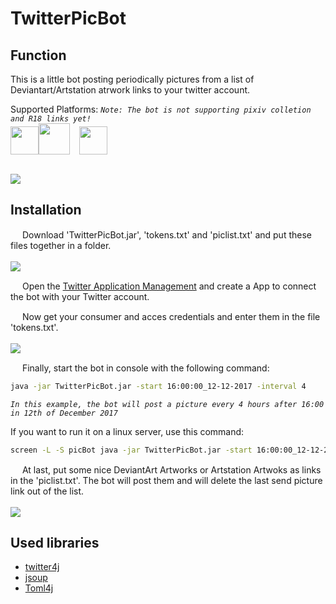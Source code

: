 # TwitterPicBot

## Function

This is a little bot posting periodically pictures from a list of Deviantart/Artstation atrwork links to your twitter account.

Supported Platforms:  *`Note: The bot is not supporting pixiv colletion and R18 links yet!`*<br/>
<img src="http://orig03.deviantart.net/0c20/f/2015/052/3/4/deviantart_logo_2__green_original___by_siamvocaloid01-d8ix39x.png" width="45"><img src="http://t07.deviantart.net/l3Ekd32TZNo9y1M7I8qlqNTm9jY=/fit-in/300x900/filters:no_upscale():origin()/pre03/c38a/th/pre/f/2015/322/4/e/artstation_logo_vertical_white_800_by_phaeton99-d9h4s5p.png" width="50"><img src="http://farrowandball.btxmedia.com/pws/client/images/catalogue/products/102005/zoom/102005.jpg" width="15"><img src="http://orig00.deviantart.net/72da/f/2015/183/9/f/pixiv_logo_icon_png_by_vampirehelenaharper-d8zog8c.png" width="45">
<br/><br/>

<img src="http://image.prntscr.com/image/7394b1559737428db2dbe196c9e08f2d.png"/>

## Installation

<img src="https://image.flaticon.com/icons/svg/188/188234.svg" width="15"/>  Download 'TwitterPicBot.jar', 'tokens.txt' and 'piclist.txt' and put these files together in a folder.
<br/><br/><img src="http://image.prntscr.com/image/66fd1df88dda4d3594fa49120c9e8358.png" width=""/>

<img src="https://image.flaticon.com/icons/svg/188/188235.svg" width="15"/>  Open the <a href="https://apps.twitter.com/" target="_blank">Twitter Application Management</a> and create a App to connect the bot with your Twitter account.

<img src="https://image.flaticon.com/icons/svg/188/188236.svg" width="15"/>  Now get your consumer and acces credentials and enter them in the file 'tokens.txt'.
<br/><br/><img src="http://image.prntscr.com/image/18d93acf2730406c81c891abf25e1ea9.png" width=""/>

<img src="https://image.flaticon.com/icons/svg/188/188237.svg" width="15"/>  Finally, start the bot in console with the following command:
```bash
java -jar TwitterPicBot.jar -start 16:00:00_12-12-2017 -interval 4
```
*`In this example, the bot will post a picture every 4 hours after 16:00 in 12th of December 2017`*

If you want to run it on a linux server, use this command:
```bash
screen -L -S picBot java -jar TwitterPicBot.jar -start 16:00:00_12-12-2017 -interval 4
```

<img src="https://image.flaticon.com/icons/svg/188/188238.svg" width="15"/>  At last, put some nice DeviantArt Artworks or Artstation Artwoks as links in the 'piclist.txt'. The bot will post them and will delete the last send picture link out of the list.
<br/><br/><img src="http://image.prntscr.com/image/1fb0b161e25f45d4a94cc7dd4ab0fd00.png" width=""/>

## Used libraries
- <a href="http://twitter4j.org/en/index.html">twitter4j</a>
- <a href="https://jsoup.org/">jsoup</a>
- <a href="https://github.com/mwanji/toml4j">Toml4j</a>

